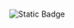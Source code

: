### 

![Static Badge](https://img.shields.io/badge/linkedin-%230A66C2?style=flat&logo=linkedin&link=https%3A%2F%2Fwww.linkedin.com%2Fin%2Fvestanra%2F)

